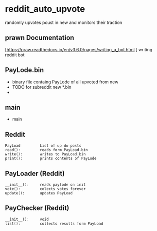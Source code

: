 # reddit_auto_upvote
randomly upvotes poust in new and monitors their traction

## prawn Documentation
[https://praw.readthedocs.io/en/v3.6.0/pages/writing_a_bot.html ] writing reddit bot


## PayLode.bin
+ binary file containg PayLode of all upvoted from new
+ TODO for subreddit new *.bin 
+

## main 
+ main


## Reddit
	PayLoad 		List of up dw posts
	read():			reads form PayLoad.bin
	write():		writes to PayLoad.bin
	print():		prints contents of PayLode


## PayLoader (Reddit)
	__init__():		reads paylode on init
	vote():			colects votes forever
	update():		updates PayLoad

## PayChecker (Reddit)
	__init__():		void
	list():			collects results form PayLoad
	